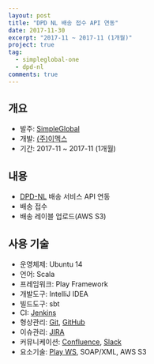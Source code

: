 ```yaml
---
layout: post
title: "DPD NL 배송 접수 API 연동"
date: 2017-11-30
excerpt: "2017-11 ~ 2017-11 (1개월)"
project: true
tag:
  - simpleglobal-one
  - dpd-nl
comments: true
---
```


## 개요

- 발주: [SimpleGlobal](https://simpleglobal.com/about/)
- 개발: [(주)이멕스](http://www.imex.co.kr/)
- 기간: 2017-11 ~ 2017-11 (1개월)

## 내용

- [DPD-NL](http://diswiki.dpd.nl/) 배송 서비스 API 연동
- 배송 접수
- 배송 레이블 업로드(AWS S3)

## 사용 기술

- 운영체제: Ubuntu 14
- 언어: Scala
- 프레임워크: Play Framework
- 개발도구: IntelliJ IDEA
- 빌드도구: sbt
- CI: [Jenkins](https://jenkins.io/)
- 형상관리: [Git](https://ko.wikipedia.org/wiki/%EA%B9%83_(%EC%86%8C%ED%94%84%ED%8A%B8%EC%9B%A8%EC%96%B4)), [GitHub](https://github.com/)
- 이슈관리: [JIRA](https://ko.atlassian.com/software/jira)
- 커뮤니케이션: [Confluence](https://ko.atlassian.com/software/confluence), [Slack](https://slack.com/)
- 요소기술: [Play WS](https://github.com/playframework/play-ws), SOAP/XML, AWS S3

